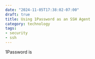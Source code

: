 ```yaml
---
date: "2024-11-05T17:38:02-07:00"
draft: true
title: Using 1Password as an SSH Agent
category: technology
tags:
- security
- ssh
---
```

1Password is 
